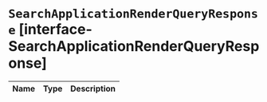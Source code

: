 # `SearchApplicationRenderQueryResponse` [interface-SearchApplicationRenderQueryResponse]

| Name | Type | Description |
| - | - | - |
